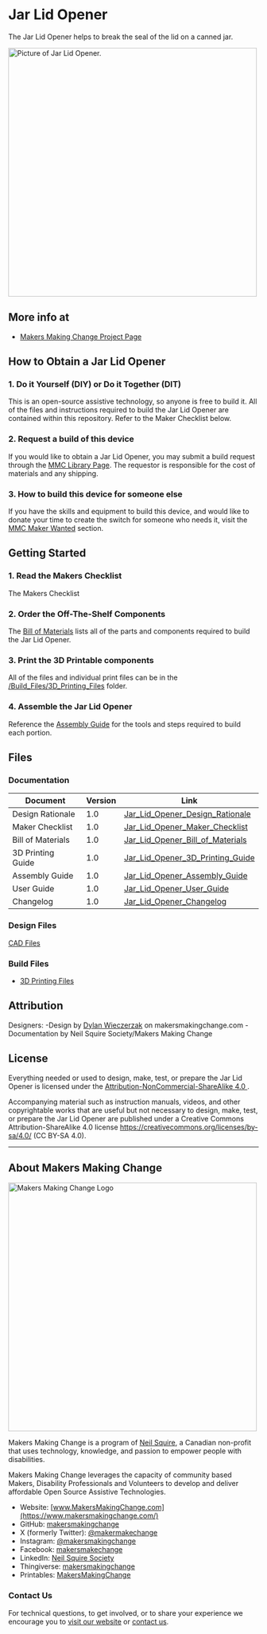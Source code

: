 # Jar Lid Opener
The Jar Lid Opener helps to break the seal of the lid on a canned jar. 

<img src="Photos/Jar_Lid_Opener.jpg" width="500" alt="Picture of Jar Lid Opener.">

## More info at
- [Makers Making Change Project Page](https://www.makersmakingchange.com/s/product/jar-lid-opener/01tJR000000692DYAQ)


## How to Obtain a Jar Lid Opener
### 1. Do it Yourself (DIY) or Do it Together (DIT)

This is an open-source assistive technology, so anyone is free to build it. All of the files and instructions required to build the Jar Lid Opener are contained within this repository. Refer to the Maker Checklist below.

### 2. Request a build of this device

If you would like to obtain a Jar Lid Opener, you may submit a build request through the [MMC Library Page](https://www.makersmakingchange.com/s/product/jar-lid-opener/01tJR000000692DYAQ). The requestor is responsible for the cost of materials and any shipping.

### 3. How to build this device for someone else

If you have the skills and equipment to build this device, and would like to donate your time to create the switch for someone who needs it, visit the [MMC Maker Wanted](https://makersmakingchange.com/maker-wanted/) section.


## Getting Started

### 1. Read the Makers Checklist

The Makers Checklist 

### 2. Order the Off-The-Shelf Components

The [Bill of Materials](/Documentation/Jar_Lid_Opener_BOM_V1.0.xlsx) lists all of the parts and components required to build the Jar Lid Opener. 


### 3. Print the 3D Printable components

All of the files and individual print files can be in the [/Build_Files/3D_Printing_Files](/Build_Files/3D_Printing_Files/) folder.

### 4. Assemble the Jar Lid Opener

Reference the [Assembly Guide](/Documentation/Jar_Lid_Opener_Assembly_Guide_V1.0.pdf) for the tools and steps required to build each portion.

## Files
### Documentation
| Document             | Version | Link |
|----------------------|---------|------|
| Design Rationale     | 1.0     | [Jar_Lid_Opener_Design_Rationale](/Documentation/Jar_Lid_Opener_Design_Rationale_V1.0.pdf)     |
| Maker Checklist      | 1.0     | [Jar_Lid_Opener_Maker_Checklist](/Documentation/Jar_Lid_Opener_Maker_Checklist_V1.0.pdf)     |
| Bill of Materials    | 1.0     | [Jar_Lid_Opener_Bill_of_Materials](/Documentation/Jar_Lid_Opener_BOM_V1.0.xlsx)     |
| 3D Printing Guide    | 1.0     | [Jar_Lid_Opener_3D_Printing_Guide](/Documentation/Jar_Lid_Opener_3D_Printing_Guide_V1.0.pdf)     |
| Assembly Guide       | 1.0     | [Jar_Lid_Opener_Assembly_Guide](/Documentation/Jar_Lid_Opener_Assembly_Guide_V1.0.pdf)     |
| User Guide           | 1.0     | [Jar_Lid_Opener_User_Guide](/Documentation/Jar_Lid_Opener_User_Guide_V1.0.pdf)    |
| Changelog            | 1.0     | [Jar_Lid_Opener_Changelog](/Documentation/Jar_Lid_Opener_Changelog_V1.0.pdf)     |

### Design Files
[CAD Files](/Design_Files)

### Build Files
 - [3D Printing Files](/Build_Files/3D_Printing_Files)

## Attribution
Designers:
	-Design by [Dylan Wieczerzak](https://makersmakingchange.com/forum/users/dmw38/) on makersmakingchange.com
	-Documentation by Neil Squire Society/Makers Making Change

## License
Everything needed or used to design, make, test, or prepare the Jar Lid Opener is licensed under the [Attribution-NonCommercial-ShareAlike 4.0 ](https://creativecommons.org/licenses/by-nc-sa/4.0/).

Accompanying material such as instruction manuals, videos, and other copyrightable works that are useful but not necessary to design, make, test, or prepare the Jar Lid Opener are published under a Creative Commons Attribution-ShareAlike 4.0 license https://creativecommons.org/licenses/by-sa/4.0/ (CC BY-SA 4.0).


---

## About Makers Making Change
[<img src="https://raw.githubusercontent.com/makersmakingchange/makersmakingchange/main/img/mmc_logo.svg" width="500" alt="Makers Making Change Logo">](https://www.makersmakingchange.com/)

Makers Making Change is a program of [Neil Squire](https://www.neilsquire.ca/), a Canadian non-profit that uses technology, knowledge, and passion to empower people with disabilities.

Makers Making Change leverages the capacity of community based Makers, Disability Professionals and Volunteers to develop and deliver affordable Open Source Assistive Technologies.

 - Website: [www.MakersMakingChange.com](https://www.makersmakingchange.com/)
 - GitHub: [makersmakingchange](https://github.com/makersmakingchange)
 - X (formerly Twitter): [@makermakechange](https://twitter.com/makermakechange)
 - Instagram: [@makersmakingchange](https://www.instagram.com/makersmakingchange)
 - Facebook: [makersmakechange](https://www.facebook.com/makersmakechange)
 - LinkedIn: [Neil Squire Society](https://www.linkedin.com/company/neil-squire-society/)
 - Thingiverse: [makersmakingchange](https://www.thingiverse.com/makersmakingchange/about)
 - Printables: [MakersMakingChange](https://www.printables.com/@MakersMakingChange)

### Contact Us
For technical questions, to get involved, or to share your experience we encourage you to [visit our website](https://www.makersmakingchange.com/) or [contact us](https://www.makersmakingchange.com/s/contact).

